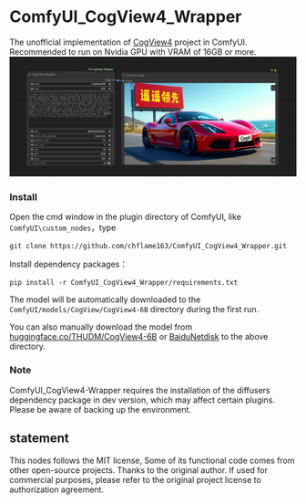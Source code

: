 # ComfyUI_CogView4_Wrapper


The unofficial implementation of [CogView4](https://github.com/THUDM/CogView4) project in ComfyUI.    
Recommended to run on Nvidia GPU with VRAM of 16GB or more.
![image](image/cogview4_wrapper_example.jpg)

### Install
Open the cmd window in the plugin directory of ComfyUI, like ```ComfyUI\custom_nodes```，type  
```
git clone https://github.com/chflame163/ComfyUI_CogView4_Wrapper.git
```
Install dependency packages：
```
pip install -r ComfyUI_CogView4_Wrapper/requirements.txt
```

The model will be automatically downloaded to the ```ComfyUI/models/CogView/CogView4-6B``` directory during the first run.    

You can also manually download the model from [huggingface.co/THUDM/CogView4-6B](https://huggingface.co/THUDM/CogView4-6B/tree/main) or [BaiduNetdisk](https://pan.baidu.com/s/1mGbEq689Ncpc0QEDngO5Tg?pwd=id3m) to the above directory.

### Note
ComfyUI_CogView4-Wrapper requires the installation of the diffusers dependency package in dev version, which may affect certain plugins. Please be aware of backing up the environment.
    

## statement
This nodes follows the MIT license, Some of its functional code comes from other open-source projects. Thanks to the original author. If used for commercial purposes, please refer to the original project license to authorization agreement.